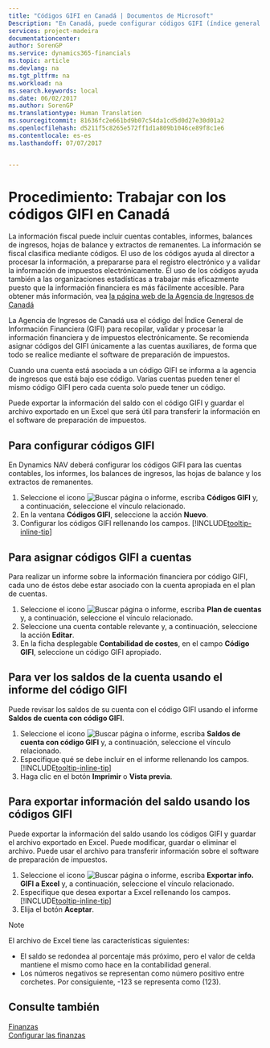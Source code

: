 ```yaml
---
title: "Códigos GIFI en Canadá | Documentos de Microsoft"
Description: "En Canadá, puede configurar códigos GIFI (índice general de información financiera) y asignarlos a cuentas contables"
services: project-madeira
documentationcenter: 
author: SorenGP
ms.service: dynamics365-financials
ms.topic: article
ms.devlang: na
ms.tgt_pltfrm: na
ms.workload: na
ms.search.keywords: local
ms.date: 06/02/2017
ms.author: SorenGP
ms.translationtype: Human Translation
ms.sourcegitcommit: 81636fc2e661bd9b07c54da1cd5d0d27e30d01a2
ms.openlocfilehash: d5211f5c8265e572ff1d1a809b1046ce89f8c1e6
ms.contentlocale: es-es
ms.lasthandoff: 07/07/2017


---
```

# <a name="how-to-work-with-gifi-codes-in-canada"></a>Procedimiento: Trabajar con los códigos GIFI en Canadá
La información fiscal puede incluir cuentas contables, informes, balances de ingresos, hojas de balance y extractos de remanentes. La información se fiscal clasifica mediante códigos. El uso de los códigos ayuda al director a procesar la información, a prepararse para el registro electrónico y a validar la información de impuestos electrónicamente. El uso de los códigos ayuda también a las organizaciones estadísticas a trabajar más eficazmente puesto que la información financiera es más fácilmente accesible. Para obtener más información, vea [la página web de la Agencia de Ingresos de Canadá](http://www.cra-arc.gc.ca/)

La Agencia de Ingresos de Canadá usa el código del Índice General de Información Financiera (GIFI) para recopilar, validar y procesar la información financiera y de impuestos electrónicamente. Se recomienda asignar códigos del GIFI únicamente a las cuentas auxiliares, de forma que todo se realice mediante el software de preparación de impuestos.

Cuando una cuenta está asociada a un código GIFI se informa a la agencia de ingresos que está bajo ese código. Varias cuentas pueden tener el mismo código GIFI pero cada cuenta solo puede tener un código.

Puede exportar la información del saldo con el código GIFI y guardar el archivo exportado en un Excel que será útil para transferir la información en el software de preparación de impuestos.

## <a name="to-set-up-gifi-codes"></a>Para configurar códigos GIFI
En Dynamics NAV deberá configurar los códigos GIFI para las cuentas contables, los informes, los balances de ingresos, las hojas de balance y los extractos de remanentes.

1. Seleccione el icono ![Buscar página o informe](media/ui-search/search_small.png "icono Buscar página o informe"), escriba **Códigos GIFI** y, a continuación, seleccione el vínculo relacionado.
2. En la ventana **Códigos GIFI**, seleccione la acción **Nuevo**.
3. Configurar los códigos GIFI rellenando los campos. [!INCLUDE[tooltip-inline-tip](includes/tooltip-inline-tip_md.md)]

## <a name="to-associate-gifi-codes-with-gl-accounts"></a>Para asignar códigos GIFI a cuentas
Para realizar un informe sobre la información financiera por código GIFI, cada uno de éstos debe estar asociado con la cuenta apropiada en el plan de cuentas.

1. Seleccione el icono ![Buscar página o informe](media/ui-search/search_small.png "icono Buscar página o informe"), escriba **Plan de cuentas** y, a continuación, seleccione el vínculo relacionado.
2. Seleccione una cuenta contable relevante y, a continuación, seleccione la acción **Editar**.
3. En la ficha desplegable **Contabilidad de costes**, en el campo **Código GIFI**, seleccione un código GIFI apropiado.

## <a name="to-view-account-balances-using-the-gifi-code-report"></a>Para ver los saldos de la cuenta usando el informe del código GIFI
Puede revisar los saldos de su cuenta con el código GIFI usando el informe **Saldos de cuenta con código GIFI**.

1. Seleccione el icono ![Buscar página o informe](media/ui-search/search_small.png "icono Buscar página o informe"), escriba **Saldos de cuenta con código GIFI** y, a continuación, seleccione el vínculo relacionado.
2. Especifique qué se debe incluir en el informe rellenando los campos. [!INCLUDE[tooltip-inline-tip](includes/tooltip-inline-tip_md.md)]
3. Haga clic en el botón **Imprimir** o **Vista previa**.

## <a name="to-export-balance-information-using-gifi-codes"></a>Para exportar información del saldo usando los códigos GIFI
Puede exportar la información del saldo usando los códigos GIFI y guardar el archivo exportado en Excel. Puede modificar, guardar o eliminar el archivo. Puede usar el archivo para transferir información sobre el software de preparación de impuestos.

1. Seleccione el icono ![Buscar página o informe](media/ui-search/search_small.png "icono Buscar página o informe"), escriba **Exportar info. GIFI a Excel** y, a continuación, seleccione el vínculo relacionado.
2. Especifique que desea exportar a Excel rellenando los campos. [!INCLUDE[tooltip-inline-tip](includes/tooltip-inline-tip_md.md)]
3. Elija el botón **Aceptar**.

> [!NOTE]  
>   El archivo de Excel tiene las características siguientes:

* El saldo se redondea al porcentaje más próximo, pero el valor de celda mantiene el mismo como hace en la contabilidad general.
* Los números negativos se representan como número positivo entre corchetes. Por consiguiente, -123 se representa como (123).

## <a name="see-also"></a>Consulte también
[Finanzas](finance.md)   
[Configurar las finanzas](finance-setup-finance.md)

